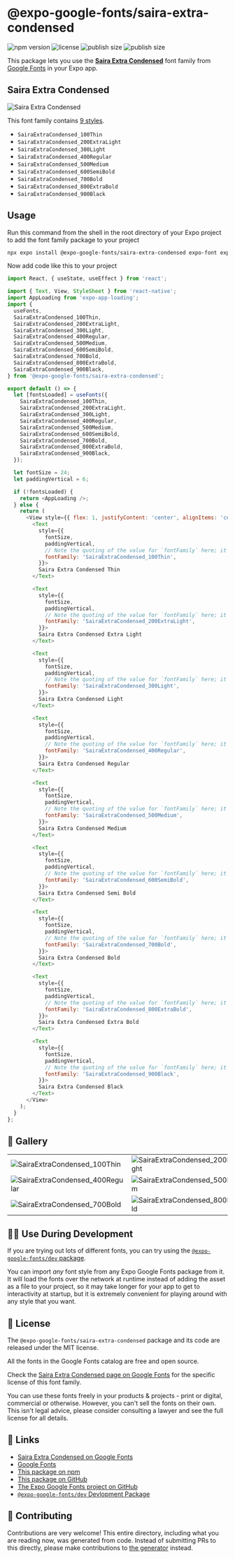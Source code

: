 # @expo-google-fonts/saira-extra-condensed

![npm version](https://flat.badgen.net/npm/v/@expo-google-fonts/saira-extra-condensed)
![license](https://flat.badgen.net/github/license/expo/google-fonts)
![publish size](https://flat.badgen.net/packagephobia/install/@expo-google-fonts/saira-extra-condensed)
![publish size](https://flat.badgen.net/packagephobia/publish/@expo-google-fonts/saira-extra-condensed)

This package lets you use the [**Saira Extra Condensed**](https://fonts.google.com/specimen/Saira+Extra+Condensed) font family from [Google Fonts](https://fonts.google.com/) in your Expo app.

## Saira Extra Condensed

![Saira Extra Condensed](./font-family.png)

This font family contains [9 styles](#-gallery).

- `SairaExtraCondensed_100Thin`
- `SairaExtraCondensed_200ExtraLight`
- `SairaExtraCondensed_300Light`
- `SairaExtraCondensed_400Regular`
- `SairaExtraCondensed_500Medium`
- `SairaExtraCondensed_600SemiBold`
- `SairaExtraCondensed_700Bold`
- `SairaExtraCondensed_800ExtraBold`
- `SairaExtraCondensed_900Black`

## Usage

Run this command from the shell in the root directory of your Expo project to add the font family package to your project
```sh
npx expo install @expo-google-fonts/saira-extra-condensed expo-font expo-app-loading
```

Now add code like this to your project
```js
import React, { useState, useEffect } from 'react';

import { Text, View, StyleSheet } from 'react-native';
import AppLoading from 'expo-app-loading';
import {
  useFonts,
  SairaExtraCondensed_100Thin,
  SairaExtraCondensed_200ExtraLight,
  SairaExtraCondensed_300Light,
  SairaExtraCondensed_400Regular,
  SairaExtraCondensed_500Medium,
  SairaExtraCondensed_600SemiBold,
  SairaExtraCondensed_700Bold,
  SairaExtraCondensed_800ExtraBold,
  SairaExtraCondensed_900Black,
} from '@expo-google-fonts/saira-extra-condensed';

export default () => {
  let [fontsLoaded] = useFonts({
    SairaExtraCondensed_100Thin,
    SairaExtraCondensed_200ExtraLight,
    SairaExtraCondensed_300Light,
    SairaExtraCondensed_400Regular,
    SairaExtraCondensed_500Medium,
    SairaExtraCondensed_600SemiBold,
    SairaExtraCondensed_700Bold,
    SairaExtraCondensed_800ExtraBold,
    SairaExtraCondensed_900Black,
  });

  let fontSize = 24;
  let paddingVertical = 6;

  if (!fontsLoaded) {
    return <AppLoading />;
  } else {
    return (
      <View style={{ flex: 1, justifyContent: 'center', alignItems: 'center' }}>
        <Text
          style={{
            fontSize,
            paddingVertical,
            // Note the quoting of the value for `fontFamily` here; it expects a string!
            fontFamily: 'SairaExtraCondensed_100Thin',
          }}>
          Saira Extra Condensed Thin
        </Text>

        <Text
          style={{
            fontSize,
            paddingVertical,
            // Note the quoting of the value for `fontFamily` here; it expects a string!
            fontFamily: 'SairaExtraCondensed_200ExtraLight',
          }}>
          Saira Extra Condensed Extra Light
        </Text>

        <Text
          style={{
            fontSize,
            paddingVertical,
            // Note the quoting of the value for `fontFamily` here; it expects a string!
            fontFamily: 'SairaExtraCondensed_300Light',
          }}>
          Saira Extra Condensed Light
        </Text>

        <Text
          style={{
            fontSize,
            paddingVertical,
            // Note the quoting of the value for `fontFamily` here; it expects a string!
            fontFamily: 'SairaExtraCondensed_400Regular',
          }}>
          Saira Extra Condensed Regular
        </Text>

        <Text
          style={{
            fontSize,
            paddingVertical,
            // Note the quoting of the value for `fontFamily` here; it expects a string!
            fontFamily: 'SairaExtraCondensed_500Medium',
          }}>
          Saira Extra Condensed Medium
        </Text>

        <Text
          style={{
            fontSize,
            paddingVertical,
            // Note the quoting of the value for `fontFamily` here; it expects a string!
            fontFamily: 'SairaExtraCondensed_600SemiBold',
          }}>
          Saira Extra Condensed Semi Bold
        </Text>

        <Text
          style={{
            fontSize,
            paddingVertical,
            // Note the quoting of the value for `fontFamily` here; it expects a string!
            fontFamily: 'SairaExtraCondensed_700Bold',
          }}>
          Saira Extra Condensed Bold
        </Text>

        <Text
          style={{
            fontSize,
            paddingVertical,
            // Note the quoting of the value for `fontFamily` here; it expects a string!
            fontFamily: 'SairaExtraCondensed_800ExtraBold',
          }}>
          Saira Extra Condensed Extra Bold
        </Text>

        <Text
          style={{
            fontSize,
            paddingVertical,
            // Note the quoting of the value for `fontFamily` here; it expects a string!
            fontFamily: 'SairaExtraCondensed_900Black',
          }}>
          Saira Extra Condensed Black
        </Text>
      </View>
    );
  }
};

```

## 🔡 Gallery


||||
|-|-|-|
|![SairaExtraCondensed_100Thin](./SairaExtraCondensed_100Thin.ttf.png)|![SairaExtraCondensed_200ExtraLight](./SairaExtraCondensed_200ExtraLight.ttf.png)|![SairaExtraCondensed_300Light](./SairaExtraCondensed_300Light.ttf.png)||
|![SairaExtraCondensed_400Regular](./SairaExtraCondensed_400Regular.ttf.png)|![SairaExtraCondensed_500Medium](./SairaExtraCondensed_500Medium.ttf.png)|![SairaExtraCondensed_600SemiBold](./SairaExtraCondensed_600SemiBold.ttf.png)||
|![SairaExtraCondensed_700Bold](./SairaExtraCondensed_700Bold.ttf.png)|![SairaExtraCondensed_800ExtraBold](./SairaExtraCondensed_800ExtraBold.ttf.png)|![SairaExtraCondensed_900Black](./SairaExtraCondensed_900Black.ttf.png)||


## 👩‍💻 Use During Development

If you are trying out lots of different fonts, you can try using the [`@expo-google-fonts/dev` package](https://github.com/expo/google-fonts/tree/master/font-packages/dev#readme).

You can import *any* font style from any Expo Google Fonts package from it. It will load the fonts
over the network at runtime instead of adding the asset as a file to your project, so it may take longer
for your app to get to interactivity at startup, but it is extremely convenient
for playing around with any style that you want.

## 📖 License

The `@expo-google-fonts/saira-extra-condensed` package and its code are released under the MIT license.

All the fonts in the Google Fonts catalog are free and open source.

Check the [Saira Extra Condensed page on Google Fonts](https://fonts.google.com/specimen/Saira+Extra+Condensed) for the specific license of this font family.

You can use these fonts freely in your products & projects - print or digital, commercial or otherwise. However, you can't sell the fonts on their own. This isn't legal advice, please consider consulting a lawyer and see the full license for all details.

## 🔗 Links

- [Saira Extra Condensed on Google Fonts](https://fonts.google.com/specimen/Saira+Extra+Condensed)
- [Google Fonts](https://fonts.google.com/)
- [This package on npm](https://www.npmjs.com/package/@expo-google-fonts/saira-extra-condensed)
- [This package on GitHub](https://github.com/expo/google-fonts/tree/master/font-packages/saira-extra-condensed)
- [The Expo Google Fonts project on GitHub](https://github.com/expo/google-fonts)
- [`@expo-google-fonts/dev` Devlopment Package](https://github.com/expo/google-fonts/tree/master/font-packages/dev)

## 🤝 Contributing

Contributions are very welcome! This entire directory, including what you are reading now, was generated from code. Instead of submitting PRs to this directly, please make contributions to [the generator](https://github.com/expo/google-fonts/tree/master/packages/generator) instead.
